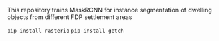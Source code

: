 This repository trains MaskRCNN for instance segmentation of dwelling objects from different FDP settlement areas

```pip install rasterio```
```pip install getch```
